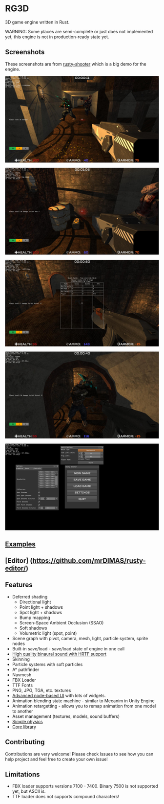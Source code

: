 # RG3D

3D game engine written in Rust. 

WARNING: Some places are semi-complete or just does not implemented yet, this engine is not in production-ready state yet.

## Screenshots

These screenshots are from [rusty-shooter](https://github.com/mrDIMAS/rusty-shooter) which is a big demo for the engine.

![1](pics/1.jpg?raw=true "Game 1")

![2](pics/2.jpg?raw=true "Game 2")

![3](pics/3.jpg?raw=true "Game 3")

![4](pics/4.jpg?raw=true "Game 4")

![5](pics/5.jpg?raw=true "Game 5")

## [Examples](https://github.com/mrDIMAS/rg3d/tree/master/examples)

## [Editor] (https://github.com/mrDIMAS/rusty-editor/)

## Features

- Deferred shading
	- Directional light
	- Point light + shadows
	- Spot light + shadows
	- Bump mapping
	- Screen-Space Ambient Occlusion (SSAO)
	- Soft shadows
	- Volumetric light (spot, point)
- Scene graph with pivot, camera, mesh, light, particle system, sprite nodes
- Built-in save/load - save/load state of engine in one call
- [High quality binaural sound with HRTF support](https://github.com/mrDIMAS/rg3d-sound)
- Skinning
- Particle systems with soft particles
- A* pathfinder 
- Navmesh
- FBX Loader
- TTF Fonts
- PNG, JPG, TGA, etc. textures
- [Advanced node-based UI](https://github.com/mrDIMAS/rg3d-ui) with lots of widgets.
- Animation blending state machine - similar to Mecanim in Unity Engine
- Animation retargetting - allows you to remap animation from one model to another
- Asset management (textures, models, sound buffers)
- [Simple physics](https://github.com/mrDIMAS/rg3d-physics)
- [Core library](https://github.com/mrDIMAS/rg3d-core)

## Contributing

Contributions are very welcome! Please check Issues to see how you can help project and feel free to create your own issue!

## Limitations

- FBX loader supports versions 7100 - 7400. Binary 7500 is not supported yet, but ASCII is.
- TTF loader does not supports compound characters!
